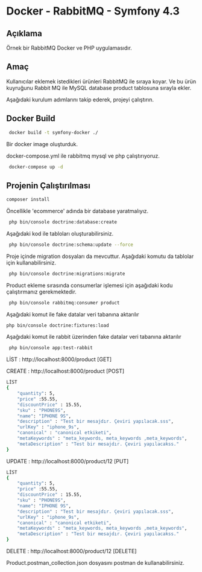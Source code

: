 Docker - RabbitMQ - Symfony 4.3
==========

Açıklama
-----
Örnek bir RabbitMQ Docker ve PHP uygulamasıdır.

Amaç
------

Kullanıcılar eklemek istedikleri ürünleri RabbitMQ ile sıraya koyar. 
Ve bu ürün kuyruğunu Rabbit MQ ile MySQL database product tablosuna sırayla ekler.



Aşağıdaki kurulum adımlarını takip ederek, projeyi çalıştırın. 


Docker Build
-----
```bash
 docker build -t symfony-docker ./
```

Bir docker image oluşturduk. 

docker-compose.yml ile rabbitmq mysql ve php çalıştırıyoruz. 


```bash
 docker-compose up -d
```


Projenin Çalıştırılması
-----

```bash
composer install
```


Öncellikle 'ecommerce' adında bir database yaratmalıyız.

```bash
 php bin/console doctrine:database:create
```

Aşağıdaki kod ile tabloları oluşturabilirsiniz.

```bash
 php bin/console doctrine:schema:update --force
```

Proje içinde migration dosyaları da mevcuttur. Aşağıdaki komutu da tablolar için kullanabilirsiniz.

```bash
 php bin/console doctrine:migrations:migrate
```


Product ekleme sırasında consumerlar işlemesi için aşağıdaki kodu çalıştırmanız gerekmektedir.


```bash
 php bin/console rabbitmq:consumer product
```

Aşağıdaki komut ile fake datalar veri tabanına aktarılır

```bash
php bin/console doctrine:fixtures:load
```

Aşağıdaki komut ile rabbit üzerinden fake datalar veri tabanına aktarılır

```bash
 php bin/console app:test-rabbit
```

LİST : 
http://localhost:8000/product [GET]


CREATE : 
http://localhost:8000/product [POST]

```bash
LİST
{
	"quantity": 5,
	"price" :55.55,
	"discountPrice" : 15.55,
	"sku" : "PHONE9S",
	"name": "IPHONE 9S",
	"description" : "Test bir mesajdır. Çeviri yapılacak.sss",
	"urlKey" : "iphone_9s",
	"canonical" : "canonical etkiketi",
	"metaKeywords" : "meta_keywords, meta_keywords ,meta_keywords",
	"metaDescription" : "Test bir mesajdır. Çeviri yapılacakss."
}
```


UPDATE : 
http://localhost:8000/product/12 [PUT]

```bash
LİST
{
	"quantity": 5,
	"price" :55.55,
	"discountPrice" : 15.55,
	"sku" : "PHONE9S",
	"name": "IPHONE 9S",
	"description" : "Test bir mesajdır. Çeviri yapılacak.sss",
	"urlKey" : "iphone_9s",
	"canonical" : "canonical etkiketi",
	"metaKeywords" : "meta_keywords, meta_keywords ,meta_keywords",
	"metaDescription" : "Test bir mesajdır. Çeviri yapılacakss."
}
```

DELETE : 
http://localhost:8000/product/12 [DELETE]

Product.postman_collection.json dosyasını postman de kullanabilirsiniz.

